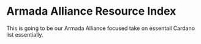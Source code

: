 # Armada Alliance Resource Index

This is going to be our Armada Alliance focused take on essentail Cardano list essentially.
